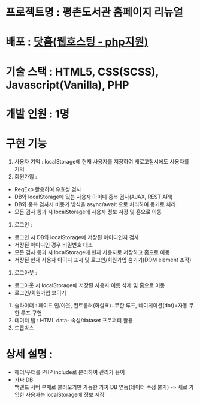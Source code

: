 # 프로젝트명 : 평촌도서관 홈페이지 리뉴얼

# 배포 : [닷홈(웹호스팅 - php지원)](http://pyeongchonlib.dothome.co.kr/index.php "닷홈으로 이동")

# 기술 스택 : HTML5, CSS(SCSS), Javascript(Vanilla), PHP

# 개발 인원 : 1명

# 구현 기능
1. 사용자 기억 : localStorage에 현재 사용자를 저장하여 새로고침시에도 사용자를 기억
1. 회원가입 : 
  - RegExp 활용하여 유효성 검사
  - DB와 localStorage에 있는 사용자 아이디 중복 검사(AJAX, REST API)
  - DB와 중복 검사시 비동기 방식을 async/await 으로 처리하여 동기로 처리
  - 모든 검사 통과 시 localStorage에 사용자 정보 저장 및 홈으로 이동
1. 로그인 : 
  - 로그인 시 DB와 localStorage에 저장된 아이디인지 검사
  - 저장된 아이디인 경우 비밀번호 대조
  - 모든 검사 통과 시 localStorage에 현재 사용자로 저장하고 홈으로 이동
  - 저장된 현재 사용자 아이디 표시 및 로그인/회원가입 숨기기(DOM element 조작)
1. 로그아웃 :  
  - 로그아웃 시 localStorage에 저장된 사용자 이름 삭제 및 홈으로 이동
  - 로그인/회원가입 보이기
1. 슬라이더 : 페이드 인/아웃, 컨트롤러(화살표)+무한 루프, 네이게이션(dot)+자동 무한 루프 구현
1. 데이터 탭 : HTML data- 속성/dataset 프로퍼티 활용
1. 드롭박스

# 상세 설명 :
- 헤더/푸터를 PHP include로 분리하여 관리가 용이  
- [가짜 DB](https://my-json-server.typicode.com/dev-yun0525/fakedb/todos)  
백엔드 서버 부재로 불러오기만 가능한 가짜 DB 연동(데이터 수정 불가) -> 새로 가입한 사용자는 localStorage에 정보 저장
